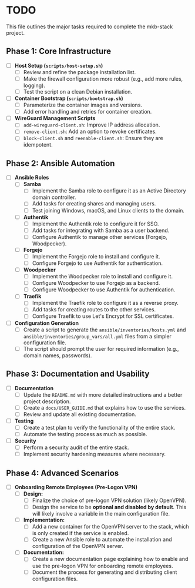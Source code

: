 # TODO

This file outlines the major tasks required to complete the mkb-stack project.

## Phase 1: Core Infrastructure

- [ ] **Host Setup (`scripts/host-setup.sh`)**
    - [ ] Review and refine the package installation list.
    - [ ] Make the firewall configuration more robust (e.g., add more rules, logging).
    - [ ] Test the script on a clean Debian installation.

- [ ] **Container Bootstrap (`scripts/bootstrap.sh`)**
    - [ ] Parameterize the container images and versions.
    - [ ] Add error handling and retries for container creation.

- [ ] **WireGuard Management Scripts**
    - [ ] `add-wireguard-client.sh`: Improve IP address allocation.
    - [ ] `remove-client.sh`: Add an option to revoke certificates.
    - [ ] `block-client.sh` and `reenable-client.sh`: Ensure they are idempotent.

## Phase 2: Ansible Automation

- [ ] **Ansible Roles**
    - [ ] **Samba**
        - [ ] Implement the Samba role to configure it as an Active Directory domain controller.
        - [ ] Add tasks for creating shares and managing users.
        - [ ] Test joining Windows, macOS, and Linux clients to the domain.
    - [ ] **Authentik**
        - [ ] Implement the Authentik role to configure it for SSO.
        - [ ] Add tasks for integrating with Samba as a user backend.
        - [ ] Configure Authentik to manage other services (Forgejo, Woodpecker).
    - [ ] **Forgejo**
        - [ ] Implement the Forgejo role to install and configure it.
        - [ ] Configure Forgejo to use Authentik for authentication.
    - [ ] **Woodpecker**
        - [ ] Implement the Woodpecker role to install and configure it.
        - [ ] Configure Woodpecker to use Forgejo as a backend.
        - [ ] Configure Woodpecker to use Authentik for authentication.
    - [ ] **Traefik**
        - [ ] Implement the Traefik role to configure it as a reverse proxy.
        - [ ] Add tasks for creating routes to the other services.
        - [ ] Configure Traefik to use Let's Encrypt for SSL certificates.

- [ ] **Configuration Generation**
    - [ ] Create a script to generate the `ansible/inventories/hosts.yml` and `ansible/inventories/group_vars/all.yml` files from a simpler configuration file.
    - [ ] The script should prompt the user for required information (e.g., domain names, passwords).

## Phase 3: Documentation and Usability

- [ ] **Documentation**
    - [ ] Update the `README.md` with more detailed instructions and a better project description.
    - [ ] Create a `docs/USER_GUIDE.md` that explains how to use the services.
    - [ ] Review and update all existing documentation.

- [ ] **Testing**
    - [ ] Create a test plan to verify the functionality of the entire stack.
    - [ ] Automate the testing process as much as possible.

- [ ] **Security**
    - [ ] Perform a security audit of the entire stack.
    - [ ] Implement security hardening measures where necessary.

## Phase 4: Advanced Scenarios

- [ ] **Onboarding Remote Employees (Pre-Logon VPN)**
    - [ ] **Design:**
        - [ ] Finalize the choice of pre-logon VPN solution (likely OpenVPN).
        - [ ] Design the service to be **optional and disabled by default**. This will likely involve a variable in the main configuration file.
    - [ ] **Implementation:**
        - [ ] Add a new container for the OpenVPN server to the stack, which is only created if the service is enabled.
        - [ ] Create a new Ansible role to automate the installation and configuration of the OpenVPN server.
    - [ ] **Documentation:**
        - [ ] Create a new documentation page explaining how to enable and use the pre-logon VPN for onboarding remote employees.
        - [ ] Document the process for generating and distributing client configuration files.
